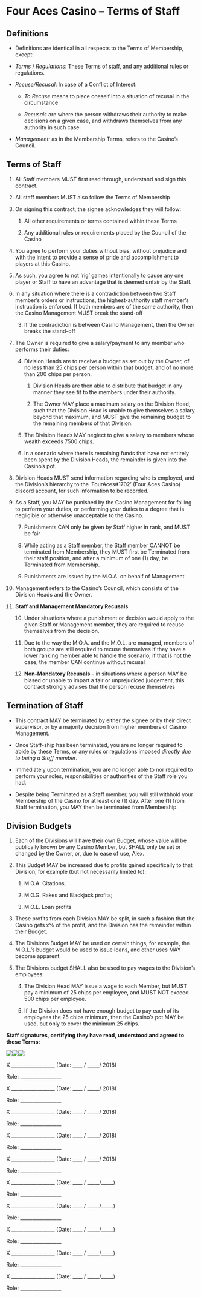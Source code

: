 # Four Aces Casino – Terms of Staff

## Definitions

  - Definitions are identical in all respects to the Terms of
    Membership, except:

  - *Terms* / *Regulations*: These Terms of staff, and any additional
    rules or regulations.

  - *Recuse/Recusal*: In case of a Conflict of Interest:
    
      - *To Recuse* means to place oneself into a situation of recusal
        in the circumstance
    
      - *Recusals* are where the person withdraws their authority to
        make decisions on a given case, and withdraws themselves from
        any authority in such case.

  - *Management:* as in the Membership Terms, refers to the Casino’s
    Council.

## Terms of Staff

1.  All Staff members MUST first read through, understand and sign this
    contract.

2.  All staff members MUST also follow the Terms of Membership

3.  On signing this contract, the signee acknowledges they will follow:
    
    1.  All other requirements or terms contained within these Terms
    
    2.  Any additional rules or requirements placed by the Council of
        the Casino

4.  You agree to perform your duties without bias, without prejudice and
    with the intent to provide a sense of pride and accomplishment to
    players at this Casino.

5.  As such, you agree to not ‘rig’ games intentionally to cause any one
    player or Staff to have an advantage that is deemed unfair by the
    Staff.

6.  In any situation where there is a contradiction between two Staff
    member’s orders or instructions, the highest-authority staff
    member’s instruction is enforced. If both members are of the same
    authority, then the Casino Management MUST break the stand-off
    
    3.  If the contradiction is between Casino Management, then the
        Owner breaks the stand-off

7.  The Owner is required to give a salary/payment to any member who
    performs their duties:
    
    4.  Division Heads are to receive a budget as set out by the Owner,
        of no less than 25 chips per person within that budget, and of
        no more than 200 chips per person.
        
        1.  Division Heads are then able to distribute that budget in
            any manner they see fit to the members under their
            authority.
        
        2.  The Owner MAY place a maximum salary on the Division Head,
            such that the Division Head is unable to give themselves a
            salary beyond that maximum, and MUST give the remaining
            budget to the remaining members of that Division.
    
    5.  The Division Heads MAY neglect to give a salary to members whose
        wealth exceeds 7500 chips.
    
    6.  In a scenario where there is remaining funds that have not
        entirely been spent by the Division Heads, the remainder is
        given into the Casino’s pot.

8.  Division Heads MUST send information regarding who is employed, and
    the Division’s hierarchy to the ‘FourAces\#1702’ (Four Aces Casino)
    discord account, for such information to be recorded.

9.  As a Staff, you MAY be punished by the Casino Management for failing
    to perform your duties, or performing your duties to a degree that
    is negligible or otherwise unacceptable to the Casino.
    
    7.  Punishments CAN only be given by Staff higher in rank, and MUST
        be fair
    
    8.  While acting as a Staff member, the Staff member CANNOT be
        terminated from Membership, they MUST first be Terminated from
        their staff position, and after a minimum of one (1) day, be
        Terminated from Membership.
    
    9.  Punishments are issued by the M.O.A. on behalf of Management.

10. Management refers to the Casino’s Council, which consists of the
    Division Heads and the Owner.

11. **Staff and Management Mandatory Recusals**
    
    10. Under situations where a punishment or decision would apply to
        the given Staff or Management member, they are required to
        recuse themselves from the decision.
    
    11. Due to the way the M.O.A. and the M.O.L. are managed, members of
        both groups are still required to recuse themselves if they have
        a lower ranking member able to handle the scenario; if that is
        not the case, the member CAN continue without recusal
    
    12. **Non-Mandatory Recusals** – in situations where a person MAY be
        biased or unable to impart a fair or unprejudiced judgement,
        this contract strongly advises that the person recuse themselves

## Termination of Staff

  - This contract MAY be terminated by either the signee or by their
    direct supervisor, or by a majority decision from higher members of
    Casino Management.

  - Once Staff-ship has been terminated, you are no longer required to
    abide by these Terms, or any rules or regulations imposed *directly
    due to being a Staff member*.

  - Immediately upon termination, you are no longer able to nor required
    to perform your roles, responsibilities or authorities of the Staff
    role you had.

  - Despite being Terminated as a Staff member, you will still withhold
    your Membership of the Casino for at least one (1) day. After one
    (1) from Staff termination, you MAY then be terminated from
    Membership.

## Division Budgets

1.  Each of the Divisions will have their own Budget, whose value will
    be publically known by any Casino Member, but SHALL only be set or
    changed by the Owner, or, due to ease of use, Alex.

2.  This Budget MAY be increased due to profits gained specifically to
    that Division, for example (but not necessarily limited to):
    
    1.  M.O.A. Citations;
    
    2.  M.O.G. Rakes and Blackjack profits;
    
    3.  M.O.L. Loan profits

3.  These profits from each Division MAY be split, in such a fashion
    that the Casino gets x% of the profit, and the Division has the
    remainder within their Budget.

4.  The Divisions Budget MAY be used on certain things, for example, the
    M.O.L.’s budget would be used to issue loans, and other uses MAY
    become apparent.

5.  The Divisions budget SHALL also be used to pay wages to the
    Division’s employees:
    
    4.  The Division Head MAY issue a wage to each Member, but MUST pay
        a minimum of 25 chips per employee, and MUST NOT exceed 500
        chips per employee.
    
    5.  If the Division does not have enough budget to pay each of its
        employees the 25 chips minimum, then the Casino’s pot MAY be
        used, but only to cover the minimum 25 chips.

**<span class="underline">Staff signatures, certifying they have read,
understood and agreed to these
Terms:</span>**

![](media/image1.emf)![](media/image2.emf)![](media/image3.emf)

<span class="underline">X \_\_\_\_\_\_\_\_\_\_\_\_\_\_\_\_\_\_</span>
(Date: <span class="underline">\_\_\_\_ / \_\_\_\_\_/ 2018</span>)

Role: \_\_\_\_\_\_\_\_\_\_\_\_\_\_\_\_\_

<span class="underline">X \_\_\_\_\_\_\_\_\_\_\_\_\_\_\_\_\_\_</span>
(Date: <span class="underline">\_\_\_\_ / \_\_\_\_\_/ 2018</span>)

Role: \_\_\_\_\_\_\_\_\_\_\_\_\_\_\_\_\_

<span class="underline"> X \_\_\_\_\_\_\_\_\_\_\_\_\_\_\_\_\_\_</span>
(Date: <span class="underline">\_\_\_\_ / \_\_\_\_\_/ 2018</span>)

Role: \_\_\_\_\_\_\_\_\_\_\_\_\_\_\_\_\_

<span class="underline">X \_\_\_\_\_\_\_\_\_\_\_\_\_\_\_\_\_\_</span>
(Date: <span class="underline">\_\_\_\_ / \_\_\_\_\_/ 2018</span>)

Role: \_\_\_\_\_\_\_\_\_\_\_\_\_\_\_\_\_

<span class="underline">X \_\_\_\_\_\_\_\_\_\_\_\_\_\_\_\_\_\_</span>
(Date: <span class="underline">\_\_\_\_ / \_\_\_\_\_/ 2018</span>)

Role: \_\_\_\_\_\_\_\_\_\_\_\_\_\_\_\_\_

<span class="underline">X \_\_\_\_\_\_\_\_\_\_\_\_\_\_\_\_\_\_</span>
(Date: <span class="underline">\_\_\_\_ / \_\_\_\_\_/\_\_\_\_\_</span>)

Role: \_\_\_\_\_\_\_\_\_\_\_\_\_\_\_\_\_

<span class="underline">X \_\_\_\_\_\_\_\_\_\_\_\_\_\_\_\_\_\_</span>
(Date: <span class="underline">\_\_\_\_ / \_\_\_\_\_/\_\_\_\_\_</span>)

Role: \_\_\_\_\_\_\_\_\_\_\_\_\_\_\_\_\_

<span class="underline">X \_\_\_\_\_\_\_\_\_\_\_\_\_\_\_\_\_\_</span>
(Date: <span class="underline">\_\_\_\_ / \_\_\_\_\_/\_\_\_\_\_</span>)

Role: \_\_\_\_\_\_\_\_\_\_\_\_\_\_\_\_\_

<span class="underline">X \_\_\_\_\_\_\_\_\_\_\_\_\_\_\_\_\_\_</span>
(Date: <span class="underline">\_\_\_\_ / \_\_\_\_\_/\_\_\_\_\_</span>)

Role: \_\_\_\_\_\_\_\_\_\_\_\_\_\_\_\_\_

<span class="underline">X \_\_\_\_\_\_\_\_\_\_\_\_\_\_\_\_\_\_</span>
(Date: <span class="underline">\_\_\_\_ / \_\_\_\_\_/\_\_\_\_\_</span>)

Role: \_\_\_\_\_\_\_\_\_\_\_\_\_\_\_\_\_
